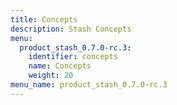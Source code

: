 ```yaml
---
title: Concepts
description: Stash Concepts
menu:
  product_stash_0.7.0-rc.3:
    identifier: concepts
    name: Concepts
    weight: 20
menu_name: product_stash_0.7.0-rc.3
---
```


